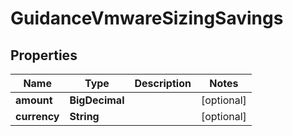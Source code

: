 

# GuidanceVmwareSizingSavings

## Properties

Name | Type | Description | Notes
------------ | ------------- | ------------- | -------------
**amount** | **BigDecimal** |  |  [optional]
**currency** | **String** |  |  [optional]



